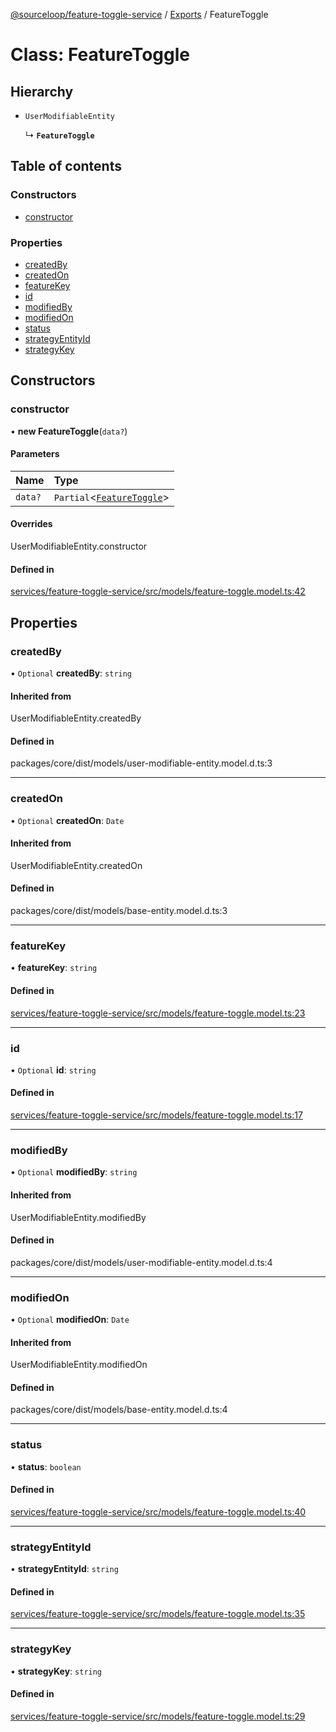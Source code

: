 [@sourceloop/feature-toggle-service](../README.md) / [Exports](../modules.md) / FeatureToggle

# Class: FeatureToggle

## Hierarchy

- `UserModifiableEntity`

  ↳ **`FeatureToggle`**

## Table of contents

### Constructors

- [constructor](FeatureToggle.md#constructor)

### Properties

- [createdBy](FeatureToggle.md#createdby)
- [createdOn](FeatureToggle.md#createdon)
- [featureKey](FeatureToggle.md#featurekey)
- [id](FeatureToggle.md#id)
- [modifiedBy](FeatureToggle.md#modifiedby)
- [modifiedOn](FeatureToggle.md#modifiedon)
- [status](FeatureToggle.md#status)
- [strategyEntityId](FeatureToggle.md#strategyentityid)
- [strategyKey](FeatureToggle.md#strategykey)

## Constructors

### constructor

• **new FeatureToggle**(`data?`)

#### Parameters

| Name | Type |
| :------ | :------ |
| `data?` | `Partial`<[`FeatureToggle`](FeatureToggle.md)\> |

#### Overrides

UserModifiableEntity.constructor

#### Defined in

[services/feature-toggle-service/src/models/feature-toggle.model.ts:42](https://github.com/sourcefuse/loopback4-microservice-catalog/blob/a84fe677/services/feature-toggle-service/src/models/feature-toggle.model.ts#L42)

## Properties

### createdBy

• `Optional` **createdBy**: `string`

#### Inherited from

UserModifiableEntity.createdBy

#### Defined in

packages/core/dist/models/user-modifiable-entity.model.d.ts:3

___

### createdOn

• `Optional` **createdOn**: `Date`

#### Inherited from

UserModifiableEntity.createdOn

#### Defined in

packages/core/dist/models/base-entity.model.d.ts:3

___

### featureKey

• **featureKey**: `string`

#### Defined in

[services/feature-toggle-service/src/models/feature-toggle.model.ts:23](https://github.com/sourcefuse/loopback4-microservice-catalog/blob/a84fe677/services/feature-toggle-service/src/models/feature-toggle.model.ts#L23)

___

### id

• `Optional` **id**: `string`

#### Defined in

[services/feature-toggle-service/src/models/feature-toggle.model.ts:17](https://github.com/sourcefuse/loopback4-microservice-catalog/blob/a84fe677/services/feature-toggle-service/src/models/feature-toggle.model.ts#L17)

___

### modifiedBy

• `Optional` **modifiedBy**: `string`

#### Inherited from

UserModifiableEntity.modifiedBy

#### Defined in

packages/core/dist/models/user-modifiable-entity.model.d.ts:4

___

### modifiedOn

• `Optional` **modifiedOn**: `Date`

#### Inherited from

UserModifiableEntity.modifiedOn

#### Defined in

packages/core/dist/models/base-entity.model.d.ts:4

___

### status

• **status**: `boolean`

#### Defined in

[services/feature-toggle-service/src/models/feature-toggle.model.ts:40](https://github.com/sourcefuse/loopback4-microservice-catalog/blob/a84fe677/services/feature-toggle-service/src/models/feature-toggle.model.ts#L40)

___

### strategyEntityId

• **strategyEntityId**: `string`

#### Defined in

[services/feature-toggle-service/src/models/feature-toggle.model.ts:35](https://github.com/sourcefuse/loopback4-microservice-catalog/blob/a84fe677/services/feature-toggle-service/src/models/feature-toggle.model.ts#L35)

___

### strategyKey

• **strategyKey**: `string`

#### Defined in

[services/feature-toggle-service/src/models/feature-toggle.model.ts:29](https://github.com/sourcefuse/loopback4-microservice-catalog/blob/a84fe677/services/feature-toggle-service/src/models/feature-toggle.model.ts#L29)
